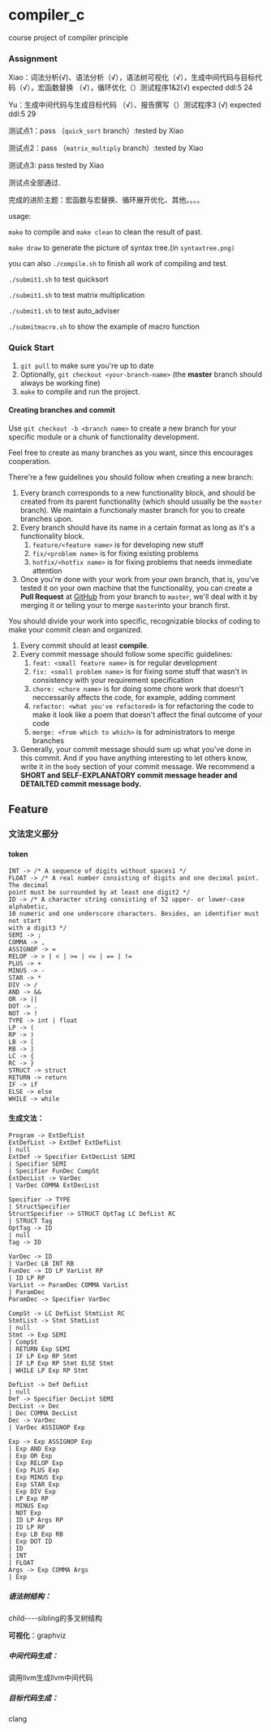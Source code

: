 # compiler_c

course project of compiler principle



### Assignment

Xiao：词法分析(√)、语法分析（√），语法树可视化（√），生成中间代码与目标代码（√），宏函数替换 （√），循环优化（）测试程序1&2(√)  expected ddl:5 24



Yu：生成中间代码与生成目标代码 （√）、报告撰写（）测试程序3 (√)  expected ddl:5 29



测试点1：pass （`quick_sort` branch）:tested by Xiao

测试点2：pass （`matrix_multiply` branch）:tested by Xiao

测试点3:   pass  tested by Xiao

测试点全部通过.

完成的进阶主题：宏函数与宏替换、循环展开优化、其他。。。。



usage:

`make` to compile and `make clean` to clean the result of past.

`make draw` to generate the picture of syntax tree.(in `syntaxtree.png)`

you can also `./compile.sh` to finish all work of compiling and test.

`./submit1.sh` to test quicksort

`./submit1.sh` to test matrix multiplication

`./submit1.sh` to test auto_adviser

`./submitmacro.sh` to show the example of macro function

### Quick Start

1. `git pull` to make sure you're up to date
2. Optionally, `git checkout <your-branch-name>` (the **master** branch should always be working fine)
3. `make`  to compile and run the project.



#### Creating branches and commit

Use `git checkout -b <branch name>` to create a new branch for your specific module or a chunk of functionality development.

Feel free to create as many branches as you want, since this encourages cooperation.

There're a few guidelines you should follow when creating a new branch:

1. Every branch corresponds to a new functionality block, and should be created from its parent functionality (which should usually be the `master` branch). We maintain a functionaly master branch for you to create branches upon.
2. Every branch should have its name in a certain format as long as it's a functionality block.
   1. `feature/<feature name>` is for developing new stuff
   2. `fix/<problem name>` is for fixing existing problems
   3. `hotfix/<hotfix name>` is for fixing problems that needs immediate attention
3. Once you're done with your work from your own branch, that is, you've tested it on your own machine that the functionality, you can create a **Pull Request** at [GitHub](https://github.com/dendenxu/MediConnect-Front/pulls) from your branch to `master`, we'll deal with it by merging it or telling your to merge `master`into your branch first.



You should divide your work into specific, recognizable blocks of coding to make your commit clean and organized.

1. Every commit should at least **compile**.
2. Every commit message should follow some specific guidelines:
   1. `feat: <small feature name>` is for regular development
   2. `fix: <small problem name>` is for fixing some stuff that wasn't in consistency with your requirement specification
   3. `chore: <chore name>` is for doing some chore work that doesn't neccessarily affects the code, for example, adding comment
   4. `refactor: <what you've refactored>` is for refactoring the code to make it look like a poem that doesn't affect the final outcome of your code
   5. `merge: <from which to which>` is for administrators to merge branches
3. Generally, your commit message should sum up what you've done in this commit. And if you have anything interesting to let others know, write it in the `body` section of your commit message. We recommend a **SHORT and SELF-EXPLANATORY commit message header and DETAILTED commit message body.**





## Feature

### 文法定义部分

#### token

```
INT -> /* A sequence of digits without spaces1 */
FLOAT -> /* A real number consisting of digits and one decimal point. The decimal
point must be surrounded by at least one digit2 */
ID -> /* A character string consisting of 52 upper- or lower-case alphabetic,
10 numeric and one underscore characters. Besides, an identifier must not start
with a digit3 */
SEMI -> ;
COMMA -> ,
ASSIGNOP -> =
RELOP -> > | < | >= | <= | == | !=
PLUS -> +
MINUS -> -
STAR -> *
DIV -> /
AND -> &&
OR -> ||
DOT -> .
NOT -> !
TYPE -> int | float
LP -> (
RP -> )
LB -> [
RB -> ]
LC -> {
RC -> }
STRUCT -> struct
RETURN -> return
IF -> if
ELSE -> else
WHILE -> while
```

#### 生成文法：

```
Program -> ExtDefList
ExtDefList -> ExtDef ExtDefList
| null
ExtDef -> Specifier ExtDecList SEMI
| Specifier SEMI
| Specifier FunDec CompSt
ExtDecList -> VarDec
| VarDec COMMA ExtDecList

Specifier -> TYPE
| StructSpecifier
StructSpecifier -> STRUCT OptTag LC DefList RC
| STRUCT Tag
OptTag -> ID
| null
Tag -> ID

VarDec -> ID
| VarDec LB INT RB
FunDec -> ID LP VarList RP
| ID LP RP
VarList -> ParamDec COMMA VarList
| ParamDec
ParamDec -> Specifier VarDec

CompSt -> LC DefList StmtList RC
StmtList -> Stmt StmtList
| null
Stmt -> Exp SEMI
| CompSt
| RETURN Exp SEMI
| IF LP Exp RP Stmt
| IF LP Exp RP Stmt ELSE Stmt
| WHILE LP Exp RP Stmt

DefList -> Def DefList
| null
Def -> Specifier DecList SEMI
DecList -> Dec
| Dec COMMA DecList
Dec -> VarDec
| VarDec ASSIGNOP Exp

Exp -> Exp ASSIGNOP Exp
| Exp AND Exp
| Exp OR Exp
| Exp RELOP Exp
| Exp PLUS Exp
| Exp MINUS Exp
| Exp STAR Exp
| Exp DIV Exp
| LP Exp RP
| MINUS Exp
| NOT Exp
| ID LP Args RP
| ID LP RP
| Exp LB Exp RB
| Exp DOT ID
| ID
| INT
| FLOAT
Args -> Exp COMMA Args
| Exp
```





##### 语法树结构：

child----sibling的多叉树结构

**可视化**：graphviz



##### 中间代码生成：

调用llvm生成llvm中间代码



##### 目标代码生成：

clang

